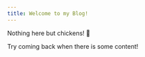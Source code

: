 ```yaml
---
title: Welcome to my Blog!
---
```


Nothing here but chickens! 🐔

Try coming back when there is some content!